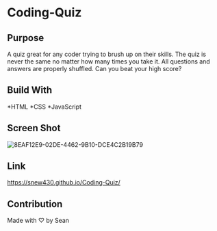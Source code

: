 # Coding-Quiz

## Purpose

A quiz great for any coder trying to brush up on their skills.  The quiz is never the same no matter how many times you take it.  All questions and answers are properly shuffled. Can you beat your high score?

## Build With

*HTML
*CSS
*JavaScript

## Screen Shot

![8EAF12E9-02DE-4462-9B10-DCE4C2B19B79](https://user-images.githubusercontent.com/93355113/148053811-d5ac15cf-7383-453b-b5a0-92d0c2daa84c.jpeg)


## Link

https://snew430.github.io/Coding-Quiz/

## Contribution

Made with ♡ by Sean
